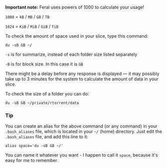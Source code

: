 
**Important note:** Feral uses powers of 1000 to calculate your usage!

`1000` = `kB` / `MB` / `GB` / `TB`

`1024` = `KiB` / `MiB` / `GiB` / `TiB`

To check the amount of space used in your slice, type this command:

~~~
du -sB GB ~/
~~~

`-s` is for summarize, instead of each folder size listed separately

`-B` is for block size. In this case it is `GB`

There might be a delay before any response is displayed — it may possibly take up to 3 minutes for the system to calculate the amount of data in your slice.

To check the size of a folder you can do:

~~~
du -sB GB ~/private/rtorrent/data
~~~

### Tip

You can create an alias for the above command (or any command) in your `.bash_aliases` file, which is located in your `~/` (home) directory. Just edit the `.bash_aliases` file, and add this line to it:

~~~
alias space='du -sB GB ~/'
~~~

You can name it whatever you want - I happen to call it `space`, because it's easy for me to remember.



